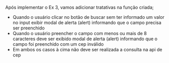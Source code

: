 Após implementar o Ex 3, vamos adicionar tratativas na função criada;

- Quando o usuário clicar no botão de buscar sem ter informado um valor no input exibir modal de alerta (alert) informando que o campo precisa ser preenchido
- Quando o usuário preencher o campo com menos ou mais de 8 caracteres deve ser exibido modal de alerta (alert) informando que o campo foi preenchido com um cep inválido
- Em ambos os casos à cima não deve ser realizada a consulta na api de cep
